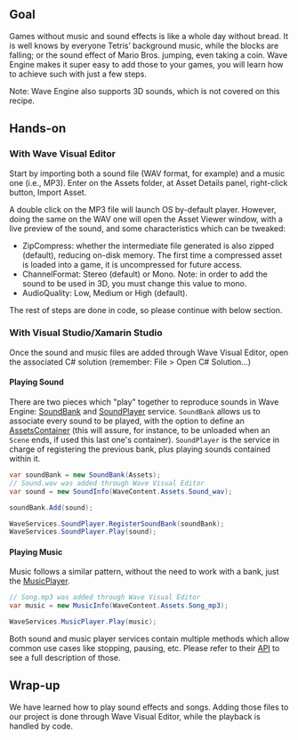 ## Goal

Games without music and sound effects is like a whole day without bread. It is well knows by everyone Tetris’ background music, while the blocks are falling; or the sound effect of Mario Bros. jumping, even taking a coin. Wave Engine makes it super easy to add those to your games, you will learn how to achieve such with just a few steps.

Note: Wave Engine also supports 3D sounds, which is not covered on this recipe.

## Hands-on

### With Wave Visual Editor

Start by importing both a sound file (WAV format, for example) and a music one (i.e., MP3). Enter on the Assets folder, at Asset Details panel, right-click button, Import Asset.

A double click on the MP3 file will launch OS by-default player. However, doing the same on the WAV one will open the Asset Viewer window, with a live preview of the sound, and some characteristics which can be tweaked:
* ZipCompress: whether the intermediate file generated is also zipped (default), reducing on-disk memory. The first time a compressed asset is loaded into a game, it is uncompressed for future access.
* ChannelFormat: Stereo (default) or Mono. Note: in order to add the sound to be used in 3D, you must change this value to mono.
* AudioQuality: Low, Medium or High (default).

The rest of steps are done in code, so please continue with below section.

### With Visual Studio/Xamarin Studio

Once the sound and music files are added through Wave Visual Editor, open the associated C# solution (remember: File > Open C# Solution…)

#### Playing Sound

There are two pieces which "play" together to reproduce sounds in Wave Engine: [SoundBank](xref:WaveEngine.Framework.Sound.SoundBank) and [SoundPlayer](xref:Wave​Engine.​Framework.​Services.SoundPlayer) service. `SoundBank` allows us to associate every sound to be played, with the option to define an [AssetsContainer](xref:Wave​Engine.​Framework.​Services.AssetsContainer) (this will assure, for instance, to be unloaded when an `Scene` ends, if used this last one's container). `SoundPlayer` is the service in charge of registering the previous bank, plus playing sounds contained within it.

```c#
var soundBank = new SoundBank(Assets);
// Sound.wav was added through Wave Visual Editor
var sound = new SoundInfo(WaveContent.Assets.Sound_wav);

soundBank.Add(sound);

WaveServices.SoundPlayer.RegisterSoundBank(soundBank);
WaveServices.SoundPlayer.Play(sound);
```

#### Playing Music

Music follows a similar pattern, without the need to work with a bank, just the [MusicPlayer](xref:Wave​Engine.​Framework.​Services.MusicPlayer).

```c#
// Song.mp3 was added through Wave Visual Editor
var music = new MusicInfo(WaveContent.Assets.Song_mp3);

WaveServices.MusicPlayer.Play(music);
```

Both sound and music player services contain multiple methods which allow common use cases like stopping, pausing, etc. Please refer to their [API](xref:WaveEngine) to see a full description of those.

## Wrap-up


We have learned how to play sound effects and songs. Adding those files to our project is done through Wave Visual Editor, while the playback is handled by code.